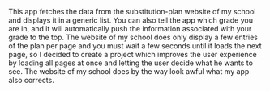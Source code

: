 This app fetches the data from the substitution-plan website of my school and displays it in a generic list. You can also tell the app which grade you are in, and it will automatically push the information associated with your grade to the top. The website of my school does only display a few entries of the plan per page and you must wait a few seconds until it loads the next page, so I decided to create a project which improves the user experience by loading all pages at once and letting the user decide what he wants to see. The website of my school does by the way look awful what my app also corrects.